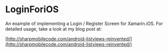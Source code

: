 # LoginForiOS
An example of implementing a Login / Register Screen for Xamarin.iOS.  For detailed usage, take a look at my blog post at:

[http://sharpmobilecode.com/android-listviews-reinvented/](http://sharpmobilecode.com/android-listviews-reinvented/)
